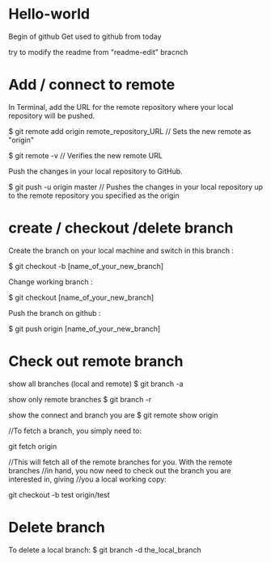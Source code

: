 # Hello-world

Begin of github
Get used to github from today

try to modify the readme from "readme-edit" bracnch




# Add / connect to remote  

In Terminal, add the URL for the remote repository where your local repository will be pushed.

$ git remote add origin remote_repository_URL
// Sets the new remote as "origin"

$ git remote -v
// Verifies the new remote URL

Push the changes in your local repository to GitHub.

$ git push -u origin master
// Pushes the changes in your local repository up to the remote repository you specified as the origin



# create / checkout /delete branch  


Create the branch on your local machine and switch in this branch :

$ git checkout -b [name_of_your_new_branch]

Change working branch :

$ git checkout [name_of_your_new_branch]

Push the branch on github :

$ git push origin [name_of_your_new_branch]



# Check out remote branch

show all branches (local and remote)
$ git branch -a

show only remote branches
$ git branch -r

show the connect and branch you are
$ git remote show origin


//To fetch a branch, you simply need to:

git fetch origin

//This will fetch all of the remote branches for you. With the remote branches 
//in hand, you now need to check out the branch you are interested in, giving 
//you a local working copy:

git checkout -b test origin/test


# Delete branch

To delete a local branch:
$ git branch -d the_local_branch




